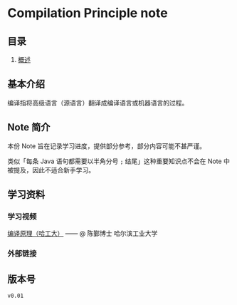 # Compilation Principle note

## 目录

1. [概述](index/overview.md)

## 基本介绍

编译指将高级语言（源语言）翻译成编译语言或机器语言的过程。

## Note 简介

本份 Note 旨在记录学习进度，提供部分参考，部分内容可能不甚严谨。  

类似「每条 Java 语句都需要以半角分号 ```;``` 结尾」这种重要知识点不会在 Note 中被提及，因此不适合新手学习。  

## 学习资料

### 学习视频  

[编译原理（哈工大）](https://www.bilibili.com/video/BV1zW411t7YE?from=search&seid=12908759793851092624)  —— @ 陈鄞博士 哈尔滨工业大学  

### 外部链接

## 版本号

`v0.01`
